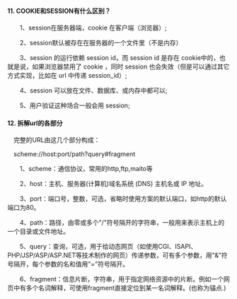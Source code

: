 #### 11. COOKIE和SESSION有什么区别？

&emsp;&emsp;1、session在服务器端，cookie 在客户端（浏览器）;  

&emsp;&emsp;2、session默认被存在在服务器的一个文件里（不是内存）  

&emsp;&emsp;3、session 的运行依赖 session id，而 session id 是存在 cookie中的，也就是说，如果浏览器禁用了 cookie ，同时 session 也会失效（但是可以通过其它方式实现，比如在 url 中传递 session_id）;  

&emsp;&emsp;4、session 可以放在文件、数据库、或内存中都可以;  

&emsp;&emsp;5、用户验证这种场合一般会用 session;  

#### 12. 拆解url的各部分  

&emsp;完整的URL由这几个部分构成：  

&emsp;scheme://host:port/path?query#fragment   

&emsp;&emsp;1、scheme：通信协议，常用的http,ftp,maito等

&emsp;&emsp;2、host：主机、服务器(计算机)域名系统 (DNS) 主机名或 IP 地址。

&emsp;&emsp;3、port：端口号，整数，可选，省略时使用方案的默认端口，如http的默认端口为80。

&emsp;&emsp;4、path：路径，由零或多个"/"符号隔开的字符串，一般用来表示主机上的一个目录或文件地址。

&emsp;&emsp;5、query：查询，可选，用于给动态网页（如使用CGI、ISAPI、PHP/JSP/ASP/ASP.NET等技术制作的网页）传递参数，可有多个参数，用"&"符号隔开，每个参数的名和值用"="符号隔开。

&emsp;&emsp;6、fragment：信息片断，字符串，用于指定网络资源中的片断。例如一个网页中有多个名词解释，可使用fragment直接定位到某一名词解释。(也称为锚点.)